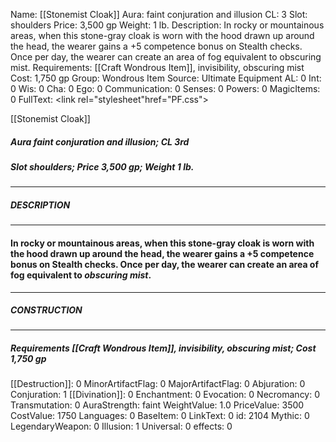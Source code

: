 Name: [[Stonemist Cloak]]
Aura: faint conjuration and illusion
CL: 3
Slot: shoulders
Price: 3,500 gp
Weight: 1 lb.
Description: In rocky or mountainous areas, when this stone-gray cloak is worn with the hood drawn up around the head, the wearer gains a +5 competence bonus on Stealth checks. Once per day, the wearer can create an area of fog equivalent to obscuring mist.
Requirements: [[Craft Wondrous Item]], invisibility, obscuring mist
Cost: 1,750 gp
Group: Wondrous Item
Source: Ultimate Equipment
AL: 0
Int: 0
Wis: 0
Cha: 0
Ego: 0
Communication: 0
Senses: 0
Powers: 0
MagicItems: 0
FullText: <link rel="stylesheet"href="PF.css"><div class="heading"><p class="alignleft">[[Stonemist Cloak]]</p><div style="clear: both;"></div></div><div><h5><b>Aura </b>faint conjuration and illusion; <b>CL </b>3rd</h5><h5><b>Slot </b>shoulders; <b>Price </b>3,500 gp; <b>Weight </b>1 lb.</h5></div><hr/><div><h5><b>DESCRIPTION</b></h5></div><hr/><div><h4><p>In rocky or mountainous areas, when this stone-gray cloak is worn with the hood drawn up around the head, the wearer gains a +5 competence bonus on Stealth checks. Once per day, the wearer can create an area of fog equivalent to <i>obscuring mist</i>.</p></h4></div><hr/><div><h5><b>CONSTRUCTION</b></h5></div><hr/><div><h5><b>Requirements </b>[[Craft Wondrous Item]], <i>invisibility</i>, <i>obscuring mist</i>; <b>Cost </b>1,750 gp</h5></div>
[[Destruction]]: 0
MinorArtifactFlag: 0
MajorArtifactFlag: 0
Abjuration: 0
Conjuration: 1
[[Divination]]: 0
Enchantment: 0
Evocation: 0
Necromancy: 0
Transmutation: 0
AuraStrength: faint
WeightValue: 1.0
PriceValue: 3500
CostValue: 1750
Languages: 0
BaseItem: 0
LinkText: 0
id: 2104
Mythic: 0
LegendaryWeapon: 0
Illusion: 1
Universal: 0
effects: 0
